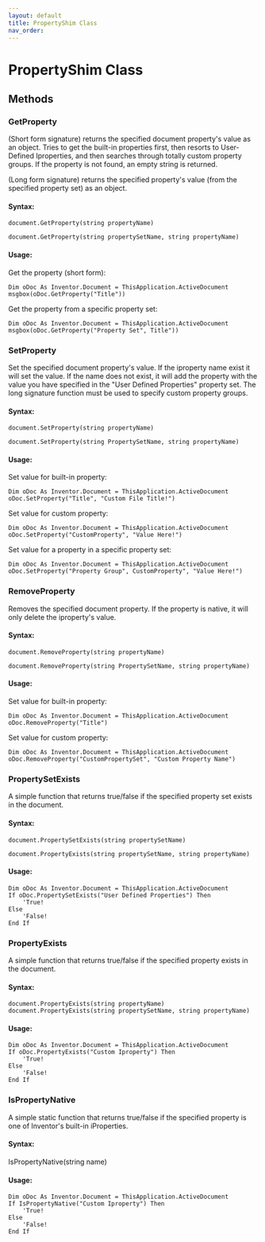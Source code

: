 ```yaml
---
layout: default
title: PropertyShim Class
nav_order: 
---
```


# PropertyShim Class

## Methods

### GetProperty

(Short form signature) returns the specified document property's value as an object.  Tries to get the built-in properties first, then resorts to User-Defined Iproperties, and then searches through totally custom property groups.  If the property is not found, an empty string is returned.

(Long form signature) returns the specified property's value (from the specified property set) as an object.

#### Syntax:

    document.GetProperty(string propertyName)

    document.GetProperty(string propertySetName, string propertyName)

#### Usage:

Get the property (short form):

    Dim oDoc As Inventor.Document = ThisApplication.ActiveDocument
    msgbox(oDoc.GetProperty("Title"))  

Get the property from a specific property set:

    Dim oDoc As Inventor.Document = ThisApplication.ActiveDocument
    msgbox(oDoc.GetProperty("Property Set", Title"))  


### SetProperty

Set the specified document property's value.  If the iproperty name exist it will set the value.  If the name does not exist, it will add the property with the value you have specified in the "User Defined Properties" property set.  The long signature function must be used to specify custom property groups.

#### Syntax:

    document.SetProperty(string propertyName)

    document.SetProperty(string PropertySetName, string propertyName)

#### Usage:

Set value for built-in property:

    Dim oDoc As Inventor.Document = ThisApplication.ActiveDocument
    oDoc.SetProperty("Title", "Custom File Title!")    

Set value for custom property:

    Dim oDoc As Inventor.Document = ThisApplication.ActiveDocument
    oDoc.SetProperty("CustomProperty", "Value Here!")    

Set value for a property in a specific property set:

    Dim oDoc As Inventor.Document = ThisApplication.ActiveDocument
    oDoc.SetProperty("Property Group", CustomProperty", "Value Here!")    


### RemoveProperty

Removes the specified document property.  If the property is native, it will only delete the iproperty's value.

#### Syntax:

    document.RemoveProperty(string propertyName)

    document.RemoveProperty(string PropertySetName, string propertyName)

#### Usage:

Set value for built-in property:

    Dim oDoc As Inventor.Document = ThisApplication.ActiveDocument
    oDoc.RemoveProperty("Title")    

Set value for custom property:

    Dim oDoc As Inventor.Document = ThisApplication.ActiveDocument
    oDoc.RemoveProperty("CustomPropertySet", "Custom Property Name") 


### PropertySetExists

A simple function that returns true/false if the specified property set exists in the document.

#### Syntax:
    document.PropertySetExists(string propertySetName)

    document.PropertyExists(string propertySetName, string propertyName)

#### Usage:

    Dim oDoc As Inventor.Document = ThisApplication.ActiveDocument
    If oDoc.PropertySetExists("User Defined Properties") Then
        'True!
    Else
        'False!
    End If


### PropertyExists

A simple function that returns true/false if the specified property exists in the document.

#### Syntax:

    document.PropertyExists(string propertyName)
    document.PropertyExists(string propertySetName, string propertyName)

#### Usage:

    Dim oDoc As Inventor.Document = ThisApplication.ActiveDocument
    If oDoc.PropertyExists("Custom Iproperty") Then
        'True!
    Else
        'False!
    End If

### IsPropertyNative

A simple static function that returns true/false if the specified property is one of Inventor's built-in iProperties.

#### Syntax:

IsPropertyNative(string name)
#### Usage:

    Dim oDoc As Inventor.Document = ThisApplication.ActiveDocument
    If IsPropertyNative("Custom Iproperty") Then
        'True!
    Else
        'False!
    End If


